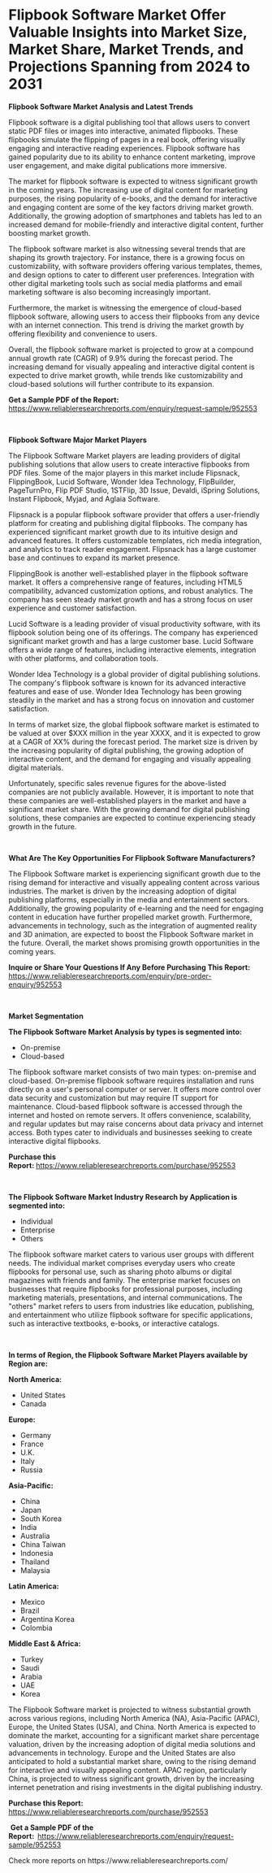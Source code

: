 <p><h1>Flipbook Software Market Offer Valuable Insights into Market Size, Market Share, Market Trends, and Projections Spanning from 2024 to 2031</h1></p><p><strong>Flipbook Software Market Analysis and Latest Trends</strong></p>
<p><p>Flipbook software is a digital publishing tool that allows users to convert static PDF files or images into interactive, animated flipbooks. These flipbooks simulate the flipping of pages in a real book, offering visually engaging and interactive reading experiences. Flipbook software has gained popularity due to its ability to enhance content marketing, improve user engagement, and make digital publications more immersive.</p><p>The market for flipbook software is expected to witness significant growth in the coming years. The increasing use of digital content for marketing purposes, the rising popularity of e-books, and the demand for interactive and engaging content are some of the key factors driving market growth. Additionally, the growing adoption of smartphones and tablets has led to an increased demand for mobile-friendly and interactive digital content, further boosting market growth.</p><p>The flipbook software market is also witnessing several trends that are shaping its growth trajectory. For instance, there is a growing focus on customizability, with software providers offering various templates, themes, and design options to cater to different user preferences. Integration with other digital marketing tools such as social media platforms and email marketing software is also becoming increasingly important.</p><p>Furthermore, the market is witnessing the emergence of cloud-based flipbook software, allowing users to access their flipbooks from any device with an internet connection. This trend is driving the market growth by offering flexibility and convenience to users.</p><p>Overall, the flipbook software market is projected to grow at a compound annual growth rate (CAGR) of 9.9% during the forecast period. The increasing demand for visually appealing and interactive digital content is expected to drive market growth, while trends like customizability and cloud-based solutions will further contribute to its expansion.</p></p>
<p><strong>Get a Sample PDF of the Report:&nbsp;</strong> <a href="https://www.reliableresearchreports.com/enquiry/request-sample/952553">https://www.reliableresearchreports.com/enquiry/request-sample/952553</a></p>
<p>&nbsp;</p>
<p><strong>Flipbook Software Major Market Players</strong></p>
<p><p>The Flipbook Software Market players are leading providers of digital publishing solutions that allow users to create interactive flipbooks from PDF files. Some of the major players in this market include Flipsnack, FlippingBook, Lucid Software, Wonder Idea Technology, FlipBuilder, PageTurnPro, Flip PDF Studio, 1STFlip, 3D Issue, Devaldi, iSpring Solutions, Instant Flipbook, Myjad, and Aglaia Software.</p><p>Flipsnack is a popular flipbook software provider that offers a user-friendly platform for creating and publishing digital flipbooks. The company has experienced significant market growth due to its intuitive design and advanced features. It offers customizable templates, rich media integration, and analytics to track reader engagement. Flipsnack has a large customer base and continues to expand its market presence.</p><p>FlippingBook is another well-established player in the flipbook software market. It offers a comprehensive range of features, including HTML5 compatibility, advanced customization options, and robust analytics. The company has seen steady market growth and has a strong focus on user experience and customer satisfaction.</p><p>Lucid Software is a leading provider of visual productivity software, with its flipbook solution being one of its offerings. The company has experienced significant market growth and has a large customer base. Lucid Software offers a wide range of features, including interactive elements, integration with other platforms, and collaboration tools.</p><p>Wonder Idea Technology is a global provider of digital publishing solutions. The company's flipbook software is known for its advanced interactive features and ease of use. Wonder Idea Technology has been growing steadily in the market and has a strong focus on innovation and customer satisfaction.</p><p>In terms of market size, the global flipbook software market is estimated to be valued at over $XXX million in the year XXXX, and it is expected to grow at a CAGR of XX% during the forecast period. The market size is driven by the increasing popularity of digital publishing, the growing adoption of interactive content, and the demand for engaging and visually appealing digital materials.</p><p>Unfortunately, specific sales revenue figures for the above-listed companies are not publicly available. However, it is important to note that these companies are well-established players in the market and have a significant market share. With the growing demand for digital publishing solutions, these companies are expected to continue experiencing steady growth in the future.</p></p>
<p>&nbsp;</p>
<p><strong>What Are The Key Opportunities For Flipbook Software Manufacturers?</strong></p>
<p><p>The Flipbook Software market is experiencing significant growth due to the rising demand for interactive and visually appealing content across various industries. The market is driven by the increasing adoption of digital publishing platforms, especially in the media and entertainment sectors. Additionally, the growing popularity of e-learning and the need for engaging content in education have further propelled market growth. Furthermore, advancements in technology, such as the integration of augmented reality and 3D animation, are expected to boost the Flipbook Software market in the future. Overall, the market shows promising growth opportunities in the coming years.</p></p>
<p><strong>Inquire or Share Your Questions If Any Before Purchasing This Report:</strong> <a href="https://www.reliableresearchreports.com/enquiry/pre-order-enquiry/952553">https://www.reliableresearchreports.com/enquiry/pre-order-enquiry/952553</a></p>
<p>&nbsp;</p>
<p><strong>Market Segmentation</strong></p>
<p><strong>The Flipbook Software Market Analysis by types is segmented into:</strong></p>
<p><ul><li>On-premise</li><li>Cloud-based</li></ul></p>
<p><p>The flipbook software market consists of two main types: on-premise and cloud-based. On-premise flipbook software requires installation and runs directly on a user's personal computer or server. It offers more control over data security and customization but may require IT support for maintenance. Cloud-based flipbook software is accessed through the internet and hosted on remote servers. It offers convenience, scalability, and regular updates but may raise concerns about data privacy and internet access. Both types cater to individuals and businesses seeking to create interactive digital flipbooks.</p></p>
<p><strong>Purchase this Report:&nbsp;</strong><a href="https://www.reliableresearchreports.com/purchase/952553">https://www.reliableresearchreports.com/purchase/952553</a></p>
<p>&nbsp;</p>
<p><strong>The Flipbook Software Market Industry Research by Application is segmented into:</strong></p>
<p><ul><li>Individual</li><li>Enterprise</li><li>Others</li></ul></p>
<p><p>The flipbook software market caters to various user groups with different needs. The individual market comprises everyday users who create flipbooks for personal use, such as sharing photo albums or digital magazines with friends and family. The enterprise market focuses on businesses that require flipbooks for professional purposes, including marketing materials, presentations, and internal communications. The "others" market refers to users from industries like education, publishing, and entertainment who utilize flipbook software for specific applications, such as interactive textbooks, e-books, or interactive catalogs.</p></p>
<p>&nbsp;</p>
<p><strong>In terms of Region, the Flipbook Software Market Players available by Region are:</strong></p>
<p>
    <p> <strong> North America: </strong>
        <ul>
            <li>United States</li>
            <li>Canada</li>
        </ul>
        </p> 
    <p> <strong> Europe: </strong>
        <ul>
            <li>Germany</li>
            <li>France</li>
            <li>U.K.</li>
            <li>Italy</li>
            <li>Russia</li>
        </ul>
        </p> 
    <p> <strong> Asia-Pacific: </strong>
        <ul>
            <li>China</li>
            <li>Japan</li>
            <li>South Korea</li>
            <li>India</li>
            <li>Australia</li>
            <li>China Taiwan</li>
            <li>Indonesia</li>
            <li>Thailand</li>
            <li>Malaysia</li>
        </ul>
        </p> 
    <p> <strong> Latin America: </strong>
        <ul>
            <li>Mexico</li>
            <li>Brazil</li>
            <li>Argentina Korea</li>
            <li>Colombia</li>
        </ul>
        </p> 
    <p> <strong> Middle East & Africa: </strong>
        <ul>
            <li>Turkey</li>
            <li>Saudi</li>
            <li>Arabia</li>
            <li>UAE</li>
            <li>Korea</li>
        </ul>
    </p>
    </p>
<p><p>The Flipbook Software market is projected to witness substantial growth across various regions, including North America (NA), Asia-Pacific (APAC), Europe, the United States (USA), and China. North America is expected to dominate the market, accounting for a significant market share percentage valuation, driven by the increasing adoption of digital media solutions and advancements in technology. Europe and the United States are also anticipated to hold a substantial market share, owing to the rising demand for interactive and visually appealing content. APAC region, particularly China, is projected to witness significant growth, driven by the increasing internet penetration and rising investments in the digital publishing industry.</p></p>
<p><strong>Purchase this Report: </strong><a href="https://www.reliableresearchreports.com/purchase/952553">https://www.reliableresearchreports.com/purchase/952553</a></p>
<p>&nbsp;<strong>Get a Sample PDF of the Report:&nbsp;&nbsp;</strong><a href="https://www.reliableresearchreports.com/enquiry/request-sample/952553">https://www.reliableresearchreports.com/enquiry/request-sample/952553</a></p>
<p><strong></strong></p>
<p>Check more reports on https://www.reliableresearchreports.com/</p>